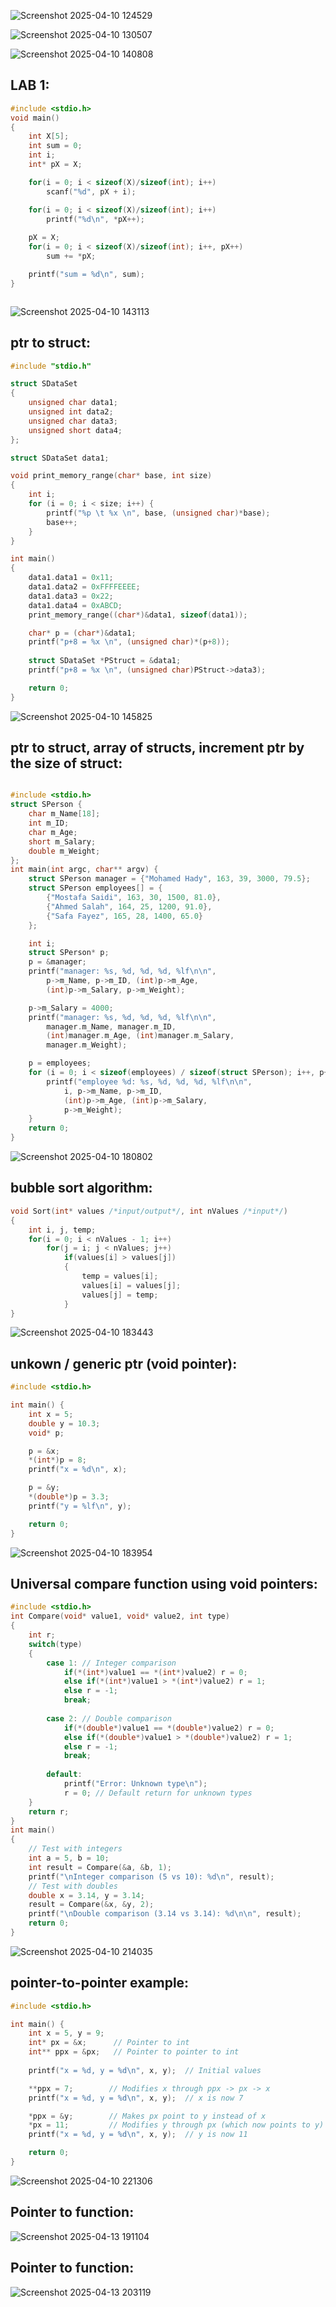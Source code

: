 ![Screenshot 2025-04-10 124529](https://github.com/user-attachments/assets/dbbbc790-22ca-44d4-b78f-a85094b51945)


![Screenshot 2025-04-10 130507](https://github.com/user-attachments/assets/fdd931e9-c05f-4f86-856c-d13678cd76bc)


![Screenshot 2025-04-10 140808](https://github.com/user-attachments/assets/4cdacac5-7c14-47fd-bd47-202dbf95eeeb)


## LAB 1:
```C
#include <stdio.h>
void main()
{
    int X[5];
    int sum = 0;
    int i;  
    int* pX = X;

    for(i = 0; i < sizeof(X)/sizeof(int); i++)
        scanf("%d", pX + i);

    for(i = 0; i < sizeof(X)/sizeof(int); i++)
        printf("%d\n", *pX++);
	
    pX = X;
    for(i = 0; i < sizeof(X)/sizeof(int); i++, pX++)
        sum += *pX;

    printf("sum = %d\n", sum);
}



```
![Screenshot 2025-04-10 143113](https://github.com/user-attachments/assets/e6a2cfc4-7d90-40fa-a923-1ecfdd0e5605)

## ptr to struct:
```C
#include "stdio.h"

struct SDataSet
{
    unsigned char data1;
    unsigned int data2;
    unsigned char data3;
    unsigned short data4;
};

struct SDataSet data1;

void print_memory_range(char* base, int size)
{
    int i;
    for (i = 0; i < size; i++) {  
        printf("%p \t %x \n", base, (unsigned char)*base);
        base++;
    }
}

int main()
{
    data1.data1 = 0x11;
    data1.data2 = 0xFFFFEEEE;  
    data1.data3 = 0x22;
    data1.data4 = 0xABCD;
    print_memory_range((char*)&data1, sizeof(data1));

    char* p = (char*)&data1;
    printf("p+8 = %x \n", (unsigned char)*(p+8));
    
    struct SDataSet *PStruct = &data1;  
    printf("p+8 = %x \n", (unsigned char)PStruct->data3);

    return 0;
}
```
![Screenshot 2025-04-10 145825](https://github.com/user-attachments/assets/7f0904f6-e402-4855-b3fa-51a68fed49ed)

## ptr to struct, array of structs, increment ptr by the size of struct:
```C

#include <stdio.h>
struct SPerson {
    char m_Name[18];
    int m_ID;
    char m_Age;
    short m_Salary;
    double m_Weight;
};
int main(int argc, char** argv) {
    struct SPerson manager = {"Mohamed Hady", 163, 39, 3000, 79.5};
    struct SPerson employees[] = {
        {"Mostafa Saidi", 163, 30, 1500, 81.0},
        {"Ahmed Salah", 164, 25, 1200, 91.0},
        {"Safa Fayez", 165, 28, 1400, 65.0}
    };

    int i;
    struct SPerson* p;
    p = &manager;
    printf("manager: %s, %d, %d, %d, %lf\n\n",
        p->m_Name, p->m_ID, (int)p->m_Age,
        (int)p->m_Salary, p->m_Weight);

    p->m_Salary = 4000;
    printf("manager: %s, %d, %d, %d, %lf\n\n",
        manager.m_Name, manager.m_ID,
        (int)manager.m_Age, (int)manager.m_Salary,
        manager.m_Weight);

    p = employees;
    for (i = 0; i < sizeof(employees) / sizeof(struct SPerson); i++, p++) {
        printf("employee %d: %s, %d, %d, %d, %lf\n\n",
            i, p->m_Name, p->m_ID,
            (int)p->m_Age, (int)p->m_Salary,
            p->m_Weight);
    }
    return 0;
}
```
![Screenshot 2025-04-10 180802](https://github.com/user-attachments/assets/44111d90-529c-447d-8c16-d4eb97b0a78d)

## bubble sort algorithm:
```C
void Sort(int* values /*input/output*/, int nValues /*input*/)
{
    int i, j, temp;
    for(i = 0; i < nValues - 1; i++)
        for(j = i; j < nValues; j++)
            if(values[i] > values[j])
            {
                temp = values[i];
                values[i] = values[j];
                values[j] = temp;
            }
}
```


![Screenshot 2025-04-10 183443](https://github.com/user-attachments/assets/dda3163f-115d-482b-977b-a12b0e9452a6)


## unkown / generic ptr (void pointer):
```C
#include <stdio.h>

int main() {
    int x = 5;
    double y = 10.3;
    void* p;

    p = &x;
    *(int*)p = 8;
    printf("x = %d\n", x);

    p = &y;
    *(double*)p = 3.3;
    printf("y = %lf\n", y);

    return 0;
}
```
![Screenshot 2025-04-10 183954](https://github.com/user-attachments/assets/90d64a8f-3d51-4fcf-8fcf-ee6a00c8887f)

## Universal compare function using void pointers:
```C
#include <stdio.h>
int Compare(void* value1, void* value2, int type) 
{
    int r;
    switch(type)
    {
        case 1: // Integer comparison
            if(*(int*)value1 == *(int*)value2) r = 0;
            else if(*(int*)value1 > *(int*)value2) r = 1;
            else r = -1;
            break;
            
        case 2: // Double comparison
            if(*(double*)value1 == *(double*)value2) r = 0;
            else if(*(double*)value1 > *(double*)value2) r = 1;
            else r = -1;
            break;
            
        default:
            printf("Error: Unknown type\n");
            r = 0; // Default return for unknown types
    }
    return r;
}
int main() 
{
    // Test with integers
    int a = 5, b = 10;
    int result = Compare(&a, &b, 1);
    printf("\nInteger comparison (5 vs 10): %d\n", result);
    // Test with doubles
    double x = 3.14, y = 3.14;
    result = Compare(&x, &y, 2);
    printf("\nDouble comparison (3.14 vs 3.14): %d\n\n", result); 
    return 0;
}

```
![Screenshot 2025-04-10 214035](https://github.com/user-attachments/assets/6cc97713-842b-4301-8ff1-e228112d2c01)
## pointer-to-pointer example:
```C
#include <stdio.h>

int main() {
    int x = 5, y = 9;
    int* px = &x;      // Pointer to int
    int** ppx = &px;   // Pointer to pointer to int
    
    printf("x = %d, y = %d\n", x, y);  // Initial values

    **ppx = 7;        // Modifies x through ppx -> px -> x
    printf("x = %d, y = %d\n", x, y);  // x is now 7

    *ppx = &y;        // Makes px point to y instead of x
    *px = 11;         // Modifies y through px (which now points to y)
    printf("x = %d, y = %d\n", x, y);  // y is now 11

    return 0;
}
```


![Screenshot 2025-04-10 221306](https://github.com/user-attachments/assets/bc1fb8e3-18a5-4360-b3ee-a3d6472afbcd)

## Pointer to function:

![Screenshot 2025-04-13 191104](https://github.com/user-attachments/assets/c1cc1b91-12b8-4330-94bd-56fc340da6f3)



## Pointer to function:

![Screenshot 2025-04-13 203119](https://github.com/user-attachments/assets/bc520907-5358-4a65-a2b2-75fbf4d1f009)















